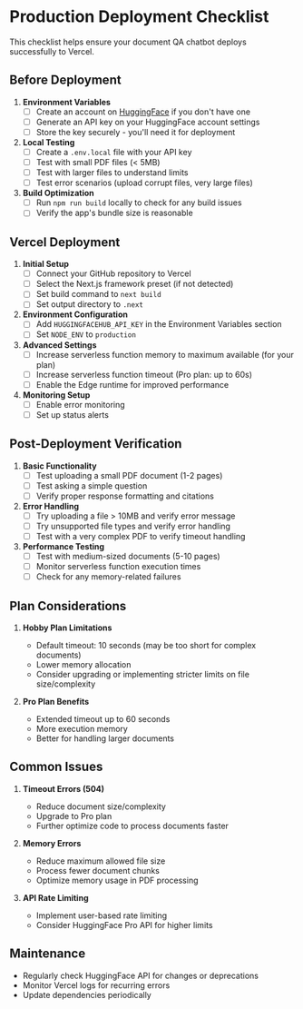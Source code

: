# Production Deployment Checklist

This checklist helps ensure your document QA chatbot deploys successfully to Vercel.

## Before Deployment

1. **Environment Variables**
   - [ ] Create an account on [HuggingFace](https://huggingface.co/) if you don't have one
   - [ ] Generate an API key on your HuggingFace account settings
   - [ ] Store the key securely - you'll need it for deployment

2. **Local Testing**
   - [ ] Create a `.env.local` file with your API key
   - [ ] Test with small PDF files (< 5MB)
   - [ ] Test with larger files to understand limits
   - [ ] Test error scenarios (upload corrupt files, very large files)

3. **Build Optimization**
   - [ ] Run `npm run build` locally to check for any build issues
   - [ ] Verify the app's bundle size is reasonable

## Vercel Deployment

1. **Initial Setup**
   - [ ] Connect your GitHub repository to Vercel
   - [ ] Select the Next.js framework preset (if not detected)
   - [ ] Set build command to `next build`
   - [ ] Set output directory to `.next`

2. **Environment Configuration**
   - [ ] Add `HUGGINGFACEHUB_API_KEY` in the Environment Variables section
   - [ ] Set `NODE_ENV` to `production`

3. **Advanced Settings**
   - [ ] Increase serverless function memory to maximum available (for your plan)
   - [ ] Increase serverless function timeout (Pro plan: up to 60s)
   - [ ] Enable the Edge runtime for improved performance

4. **Monitoring Setup**
   - [ ] Enable error monitoring
   - [ ] Set up status alerts

## Post-Deployment Verification

1. **Basic Functionality**
   - [ ] Test uploading a small PDF document (1-2 pages)
   - [ ] Test asking a simple question
   - [ ] Verify proper response formatting and citations

2. **Error Handling**
   - [ ] Try uploading a file > 10MB and verify error message
   - [ ] Try unsupported file types and verify error handling
   - [ ] Test with a very complex PDF to verify timeout handling

3. **Performance Testing**
   - [ ] Test with medium-sized documents (5-10 pages)
   - [ ] Monitor serverless function execution times
   - [ ] Check for any memory-related failures

## Plan Considerations

1. **Hobby Plan Limitations**
   - Default timeout: 10 seconds (may be too short for complex documents)
   - Lower memory allocation
   - Consider upgrading or implementing stricter limits on file size/complexity

2. **Pro Plan Benefits**
   - Extended timeout up to 60 seconds
   - More execution memory
   - Better for handling larger documents

## Common Issues

1. **Timeout Errors (504)**
   - Reduce document size/complexity
   - Upgrade to Pro plan
   - Further optimize code to process documents faster

2. **Memory Errors**
   - Reduce maximum allowed file size
   - Process fewer document chunks
   - Optimize memory usage in PDF processing

3. **API Rate Limiting**
   - Implement user-based rate limiting
   - Consider HuggingFace Pro API for higher limits

## Maintenance

- Regularly check HuggingFace API for changes or deprecations
- Monitor Vercel logs for recurring errors
- Update dependencies periodically 
